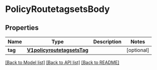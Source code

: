 # PolicyRoutetagsetsBody

## Properties
Name | Type | Description | Notes
------------ | ------------- | ------------- | -------------
**tag** | [**V1policyroutetagsetsTag**](V1policyroutetagsetsTag.md) |  | [optional] 

[[Back to Model list]](../README.md#documentation-for-models) [[Back to API list]](../README.md#documentation-for-api-endpoints) [[Back to README]](../README.md)

